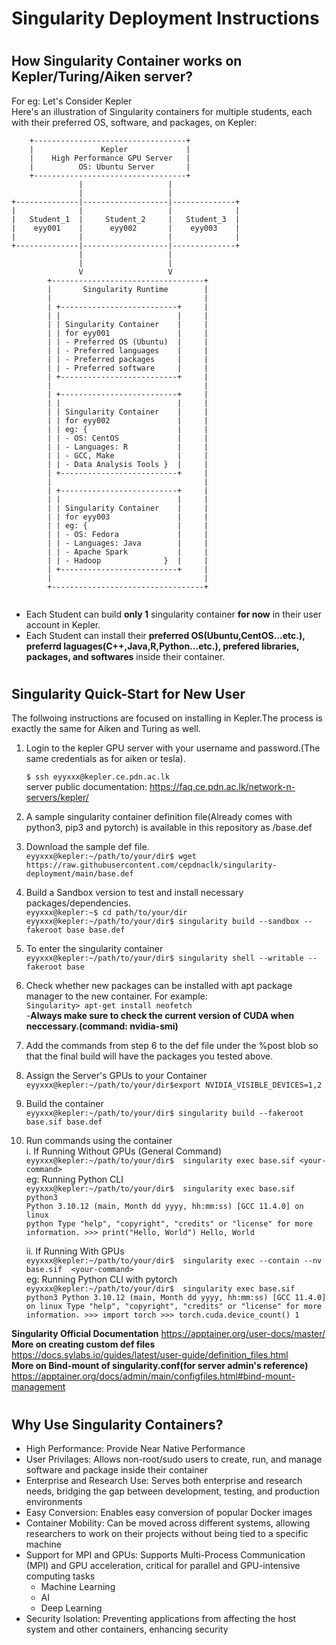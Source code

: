# <h1>Singularity Deployment Instructions</h1>

# <h2>How Singularity Container works on Kepler/Turing/Aiken server?</h2>

For eg: Let's Consider Kepler\
Here's an illustration of Singularity containers for multiple students, each with their preferred OS, software, and packages, on Kepler:
```
    +----------------------------------+
    |               Kepler             |
    |    High Performance GPU Server   |
    |          OS: Ubuntu Server       |
    +----------------------------------+
               |                   |
               |                   |
+--------------|-------------------|--------------+
|              |                   |              |
|   Student_1  |     Student_2     |   Student_3  |
|    eyy001    |      eyy002       |    eyy003    |
|              |                   |              |
+--------------|-------------------|--------------+
               |                   |
               |                   |
               V                   V
        +----------------------------------+
        |       Singularity Runtime        |
        |                                  |
        | +--------------------------+     |
        | |                          |     |
        | | Singularity Container    |     |
        | | for eyy001               |     |
        | | - Preferred OS (Ubuntu)  |     |
        | | - Preferred languages    |     |
        | | - Preferred packages     |     |
        | | - Preferred software     |     |
        | +--------------------------+     |
        |                                  |
        | +--------------------------+     |
        | |                          |     |
        | | Singularity Container    |     |
        | | for eyy002               |     |
        | | eg: {                    |     |
        | | - OS: CentOS             |     |
        | | - Languages: R           |     |
        | | - GCC, Make              |     |
        | | - Data Analysis Tools }  |     |
        | +--------------------------+     |
        |                                  |
        | +--------------------------+     |
        | |                          |     |
        | | Singularity Container    |     |
        | | for eyy003               |     |
        | | eg: {                    |     |
        | | - OS: Fedora             |     |
        | | - Languages: Java        |     |
        | | - Apache Spark           |     |
        | | - Hadoop              }  |     |
        | +--------------------------+     |
        |                                  |
        +----------------------------------+
                                               

```
- Each Student can build <b>only 1</b> singularity container <b>for now</b> in their user account in Kepler.
- Each Student can install their <b>preferred OS(Ubuntu,CentOS...etc.), preferrd laguages(C++,Java,R,Python...etc.), prefered libraries, packages, and softwares</b> inside their container.


# <h2>Singularity Quick-Start for New User</h2>
The follwoing instructions are focused on installing in Kepler.The process is exactly the same for Aiken and Turing as well.

1. Login to the kepler GPU server with your username and password.(The same credentials as for aiken or tesla).

    ```$ ssh eyyxxx@kepler.ce.pdn.ac.lk ```\
   server public documentation: https://faq.ce.pdn.ac.lk/network-n-servers/kepler/

2. A sample singularity container definition file(Already comes with python3, pip3 and pytorch) is available in this repository as /base.def  

3. Download the sample def file.<br />
 ```eyyxxx@kepler:~/path/to/your/dir$ wget https://raw.githubusercontent.com/cepdnaclk/singularity-deployment/main/base.def```

4. Build a Sandbox version to test and install necessary packages/dependencies.\
    ```eyyxxx@kepler:~$ cd path/to/your/dir```\
    ```eyyxxx@kepler:~/path/to/your/dir$ singularity build --sandbox --fakeroot base base.def ```

5. To enter the singularity container\
    ```eyyxxx@kepler:~/path/to/your/dir$ singularity shell --writable --fakeroot base```

6. Check whether new packages can be installed with apt package manager to the new container.
   For example:\
    ```Singularity> apt-get install neofetch```\
    -<b>Always make sure to check the current version of CUDA when neccessary.(command: nvidia-smi)</b>

7. Add the commands from step 6 to the def file under the %post blob so that the final build will have the packages you tested above.

8. Assign the Server's GPUs to your Container\
    ```eyyxxx@kepler:~/path/to/your/dir$export NVIDIA_VISIBLE_DEVICES=1,2```

9. Build the container\
    ```eyyxxx@kepler:~/path/to/your/dir$ singularity build --fakeroot base.sif base.def```
   
10. Run commands using the container\
    i. If Running Without GPUs (General Command)\
    ```eyyxxx@kepler:~/path/to/your/dir$  singularity exec base.sif <your-command>```\
        eg: Running Python CLI\
            ```eyyxxx@kepler:~/path/to/your/dir$  singularity exec base.sif python3```\
            ```Python 3.10.12 (main, Month dd yyyy, hh:mm:ss) [GCC 11.4.0] on linux```\
            ```python Type "help", "copyright", "credits" or "license" for more information.
                >>> print("Hello, World")
                Hello, World
            ```

    ii. If Running With GPUs\
    ```eyyxxx@kepler:~/path/to/your/dir$  singularity exec --contain --nv base.sif  <your-command>```\
         eg: Running Python CLI with pytorch\
            ````
                eyyxxx@kepler:~/path/to/your/dir$  singularity exec base.sif python3
                Python 3.10.12 (main, Month dd yyyy, hh:mm:ss) [GCC 11.4.0] on linux
                Type "help", "copyright", "credits" or "license" for more information.
                >>> import torch
                >>> torch.cuda.device_count()
                1
            ````    


<b>Singularity Official Documentation</b> https://apptainer.org/user-docs/master/ \
<b>More on creating custom def files</b> https://docs.sylabs.io/guides/latest/user-guide/definition_files.html \
<b>More on Bind-mount of singularity.conf(for server admin's reference)</b> https://apptainer.org/docs/admin/main/configfiles.html#bind-mount-management 

# <h2>Why Use Singularity Containers?</h2>

- High Performance: Provide Near Native Performance
- User Privilages: Allows non-root/sudo users to create, run, and manage software and package inside their container
- Enterprise and Research Use: Serves both enterprise and research needs, bridging the gap between development, testing, and production environments
- Easy Conversion: Enables easy conversion of popular Docker images
- Container Mobility: Can be moved across different systems, allowing researchers to work on their projects without being tied to a specific machine
- Support for MPI and GPUs: Supports Multi-Process Communication (MPI) and GPU acceleration, critical for parallel and GPU-intensive computing tasks
  - Machine Learning
  - AI
  - Deep Learning
- Security Isolation: Preventing applications from affecting the host system and other containers, enhancing security


